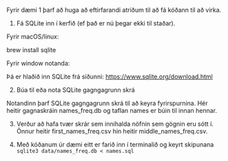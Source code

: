 Fyrir dæmi 1 þarf að huga að eftirfarandi atriðum til að fá kóðann til að virka.

1. Fá SQLite inn í kerfið (ef það er nú þegar ekki til staðar).

Fyrir macOS/linux:

brew install sqlite

Fyrir window notanda:

Þá er hlaðið inn SQLite frá síðunni:
https://www.sqlite.org/download.html

2. Búa til eða nota SQLite gagngagrunn skrá

Notandinn þarf SQLite gagngagrunn skrá til að keyra fyrirspurnina. Hér heitir gagnaskráin
names_freq.db og taflan names er búin til innan hennar.

3. Verður að hafa tvær skrár sem innihalda nöfnin sem gögnin eru sótt í. Önnur heitir
first_names_freq.csv hin heitir middle_names_freq.csv.

4. Með kóðanum úr dæmi eitt er farið inn í terminalið og keyrt skipunana
 ```sqlite3 data/names_freq.db < names.sql ```


